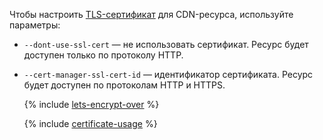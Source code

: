 Чтобы настроить [TLS-сертификат](../../cdn/concepts/clients-to-servers-tls.md) для CDN-ресурса, используйте параметры:

* `--dont-use-ssl-cert` — не использовать сертификат. Ресурс будет доступен только по протоколу HTTP.
* `--cert-manager-ssl-cert-id` — идентификатор сертификата. Ресурс будет доступен по протоколам HTTP и HTTPS.

  {% include [lets-encrypt-over](lets-encrypt-over.md) %}

  {% include [certificate-usage](certificate-usage.md) %}